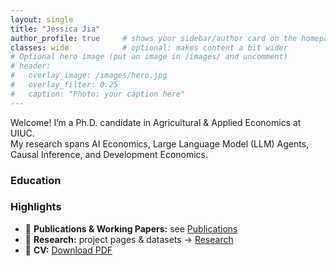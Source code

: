 ```yaml
---
layout: single
title: "Jessica Jia"
author_profile: true     # shows your sidebar/author card on the homepage
classes: wide            # optional: makes content a bit wider
# Optional hero image (put an image in /images/ and uncomment)
# header:
#   overlay_image: /images/hero.jpg
#   overlay_filter: 0.25
#   caption: "Photo: your caption here"
---
```


Welcome! I’m a Ph.D. candidate in Agricultural & Applied Economics at UIUC.  
My research spans AI Economics, Large Language Model (LLM) Agents, Causal Inference, and Development Economics.

### Education



### Highlights
- 📄 **Publications & Working Papers:** see [Publications](/publications/)
- 🧪 **Research:** project pages & datasets → [Research](/research/)
- 📄 **CV:** [Download PDF](/files/CV_Jia.pdf)


